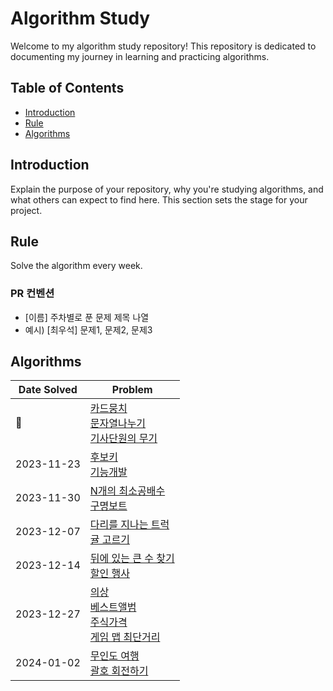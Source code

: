 # Algorithm Study

Welcome to my algorithm study repository! This repository is dedicated to documenting my journey in learning and practicing algorithms.

## Table of Contents

- [Introduction](#introduction)
- [Rule](#Rule)
- [Algorithms](#algorithms)

## Introduction

Explain the purpose of your repository, why you're studying algorithms, and what others can expect to find here. This section sets the stage for your project.

## Rule

Solve the algorithm every week.

### PR 컨벤션

- [이름] 주차별로 푼 문제 제목 나열
- 예시) [최우석] 문제1, 문제2, 문제3


## Algorithms

| Date Solved | Problem | 
|---------|-------------|
| 🙌 | [카드뭉치](https://school.programmers.co.kr/learn/courses/30/lessons/159994?language=kotlin)<br> [문자열나누기](https://school.programmers.co.kr/learn/courses/30/lessons/140108) <br> [기사단원의 무기](https://school.programmers.co.kr/learn/courses/30/lessons/136798) |
| 2023-11-23 | [후보키](https://school.programmers.co.kr/learn/courses/30/lessons/42890)<br> [기능개발](https://school.programmers.co.kr/learn/courses/30/lessons/42586) |
| 2023-11-30 | [N개의 최소공배수](https://school.programmers.co.kr/learn/courses/30/lessons/12953)<br> [구명보트](https://school.programmers.co.kr/learn/courses/30/lessons/42885) | 
| 2023-12-07 |[다리를 지나는 트럭](https://school.programmers.co.kr/learn/courses/30/lessons/42583)<br> [귤 고르기](https://school.programmers.co.kr/learn/courses/30/lessons/138476) |
| 2023-12-14 | [뒤에 있는 큰 수 찾기](https://school.programmers.co.kr/learn/courses/30/lessons/154539)<br> [할인 행사](https://school.programmers.co.kr/learn/courses/30/lessons/131127) |
| 2023-12-27 | [의상](https://school.programmers.co.kr/learn/courses/30/lessons/42578)<br> [베스트앨범](https://school.programmers.co.kr/learn/courses/30/lessons/42579)<br> [주식가격](https://school.programmers.co.kr/learn/courses/30/lessons/42584)<br> [게임 맵 최단거리](https://school.programmers.co.kr/learn/courses/30/lessons/1844) |
| 2024-01-02 | [무인도 여행](https://school.programmers.co.kr/learn/courses/30/lessons/154540)<br> [괄호 회전하기](https://school.programmers.co.kr/learn/courses/30/lessons/76502) |
